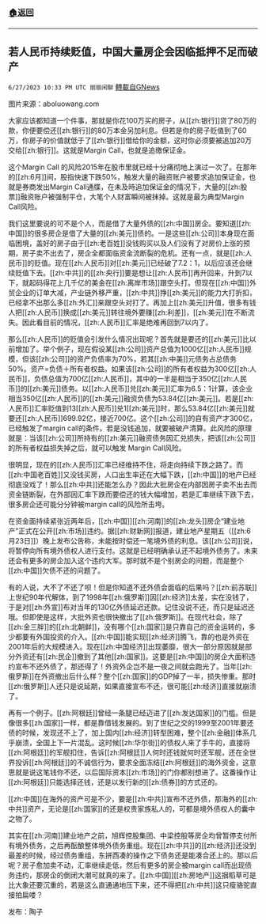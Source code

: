 ###  [:house:返回](README.md)
---


## 若人民币持续贬值，中国大量房企会因临抵押不足而破产
`6/27/2023 10:33 PM UTC 丽丽闲聊` [轉載自GNews](https://gnews.org/articles/1418105)

图片来源：aboluowang.com

大家应该都知道一个件事，那就是你花100万买的房子，从[[zh:银行]]贷了80万的款，你便要偿还[[zh:银行]]的80万本金另加利息。但若是你的房子贬值到了60万，你房子的价值就低于了[[zh:银行]]借给你的金额，这时你必须要被追加20万交给[[zh:银行]]。这就是Margin Call，也就是追缴保证金。

这个Margin Call 的风险2015年在股市里就已经十分痛彻地上演过一次了。在那年的[[zh:6月]]间，股指快速下跌50%，触发大量的融资账户被要求追加保证金，也就是券商发出Margin Call通牒，在未及時追加保证金的情况下，大量的[[zh:股票]]融资账户被强制平仓，大笔个人财富瞬间被抹掉。这就是最为典型Margin Call风险。

我们这里要说的可不是个人，而是借了大量外债的[[zh:中国]]房企。要知道[[zh:中国]]的很多房企是借了大量的[[zh:美元]]债的。一是这些[[zh:公司]]本身现在面临困境，盖好的房子由于[[zh:老百姓]]没钱购买以及人们没有了对房价上涨的预期，房子卖不出去了，房企全都面临资金流断裂的危机。还有一点，就是[[zh:人民币]]的贬值。现在[[zh:人民币]]对[[zh:美元]]已经破了7.2：1，以后应该还会继续贬值下去。[[zh:中共]]的[[zh:央行]]要是想让[[zh:人民币]]再升回来，升到7以下，就起码得花上几千亿的美金在[[zh:离岸市场]]跟空头打。但现在[[zh:中国]]外贸企业的订单大减，产业链外移严重，[[zh:中共]]挣[[zh:美元]]的能力大打折扣，已经拿不出那么多[[zh:外汇]]来跟空头对打了。再加上[[zh:美元]]升值，很多有钱人把[[zh:人民币]]换成[[zh:美元]]转往境外要赚[[zh:利差]]，[[zh:美元]]在不断流失。因此看目前的情况，[[zh:人民币]]汇率是绝难再回到7以内了。

那么[[zh:人民币]]的贬值会引发什么情况出现呢？首先就是要还的[[zh:美元]]比以前增加了。举个例子，现在假设某[[zh:公司]]资产总值为1000亿[[zh:人民币]]规模，但该[[zh:公司]]的资产负债率为70%，若其[[zh:中美]]元债务占总债务50%。资产=负债＋所有者权益。如果该[[zh:公司]]的所有者权益为300亿[[zh:人民币]]，负债总值为700亿[[zh:人民币]]，其中的一半是相当于350亿[[zh:人民币]]的[[zh:美元]]债务。以[[zh:人民币]]兑[[zh:美元]]汇率为6.5：1计算，该企业相当350亿[[zh:人民币]]的[[zh:美元]]融资负债为53.84亿[[zh:美元]]。若是[[zh:人民币]]汇率贬值到13[[zh:人民币]]兑1[[zh:美元]]时，那么53.84亿[[zh:美元]]就要还[[zh:人民币]]699.92亿，接近700亿。这个[[zh:公司]]的自有资产才300亿，已经触发了margin call的条件。若是没钱追加，就要被破产清算。此风险的原理就是：当该[[zh:公司]]所持有的[[zh:美元]]融资债务因汇兑损失，把该[[zh:公司]]的所有者权益损失掉之后，就可以触发 Margin Call风险。

很明显，现在的[[zh:人民币]]汇率已经维持不住，将走向持续下跌之路了。而[[zh:中国老百姓]]又没钱买房，人口出生率还在大幅下跌，[[zh:中国]]的地产已经彻底没戏了！那么[[zh:中共]]还能怎么办？因此大批房企在内部因房子卖不出去而资金链断裂，在外部因汇率下跌而要偿还的钱大幅增加，若是汇率继续下跌下去，很多房企还可能分分钟被margin call的风险所击垮。

在资金面持续紧张近两年后，[[zh:中国]][[zh:河南]]的[[zh:龙头]]房企“建业地产”正式在公开[[zh:市场]]违约。据[[zh:财新网]]报道，建业地产星期五（[[zh:6月23日]]）晚上发布公告称，未能按时偿还一笔境外债的利息。该[[zh:公司]]说，将暂停向所有境外债权人进行支付。这就是已经明确承认还不起境外债务了。未来还会有更多的房企加入这个违约大军。那时就不是个别房企的问题，而是整个[[zh:中国]]欠债不还的问题了。

有的人说，大不了不还了呗！但是你知道不还外债会面临的后果吗？[[zh:前苏联]]上世纪90年代解体，到了1998年[[zh:俄罗斯]]因[[zh:经济]]太差，实在没钱了，于是对[[zh:外宣]]布对当年的130亿外债延迟还款。记住没说不还，而只是延迟还哦。但即使是这样，大批外资也很快撤出了[[zh:俄罗斯]]。在现代社会，除了[[zh:金三胖]]的[[zh:北朝鲜]]，没有哪个[[zh:国家]]是只靠自己的资金运转的，多少都要有外国投资的介入。[[zh:中国]]能实现[[zh:经济]]腾飞，靠的也是外资在2001年后的大规模进入。现在[[zh:中国经济]]出现萎靡，很大一部分原因就是部分外资还有[[zh:民企]]撤到了其他[[zh:国家]]。这要是[[zh:中国]]的房企大面积违约宣布不还外债了，那还得了！外资外企岂不是一夜之间就会跑光了。当年[[zh:俄罗斯]]在外资撤出后什么样？整个[[zh:国家]]的GDP掉了一半，损失惨重。那时[[zh:俄罗斯]]人还只是说延期，如果直接宣布不还，很可能[[zh:经济]]直接就崩溃了。

再有一个例子。[[zh:阿根廷]]曾经一条腿已经迈进了[[zh:发达国家]]的门槛。但是像很多[[zh:国家]]一样，都是靠借钱发展的。到了世纪之交的1999至2001年要还债的时候，发现还不上了，加上国内[[zh:经济]]转型困难，整个[[zh:金融]]体系几乎崩溃，全国上下一片混乱。这时候[[zh:华尔街]]的债权人来了手牛的，直接将[[zh:阿根廷]]的军舰扣住，告诉[[zh:阿根廷]]人何时还钱就何时还军舰，还在全世界投诉[[zh:阿根廷]]的不诚信行为，要求全面冻结[[zh:阿根廷]]的海外资金，这意思就是说这笔钱你不还，以后国际资本[[zh:市场]]的门你都别想进了。这番操作让[[zh:阿根廷]]只能选择还钱，还是以发行新的[[zh:债券]]的方式还的。

[[zh:中国]]在海外的资产可是不少，要是[[zh:中共]]宣布不还外债，那海外的[[zh:中共]]资产，无论是[[zh:国家]]的还是权贵家族私人的，可都是境外债权人的囊中之物了。

其实在[[zh:河南]]建业地产之前，旭辉控股集团、中梁控股等房企均曾暂停支付所有境外债务，之后再酝酿整体境外债务重组。现在[[zh:中共]]的[[zh:经济]]还没到最差的时候，经过债务重组，东拼西凑的操作之下债务还是能凑合还上的。那以后呢？房子愈加卖不动，汇率继续走低，然后有更多的房企被margin call而出现债务违约，那房企的倒闭大潮可就真的来了。[[zh:中国]][[zh:房地产]]这捆稻草可是比大象还要沉重的，若是这么直通通地压下来，还不得把[[zh:中共]]这只瘦骆驼直接拍扁喽？

发布：陶子



